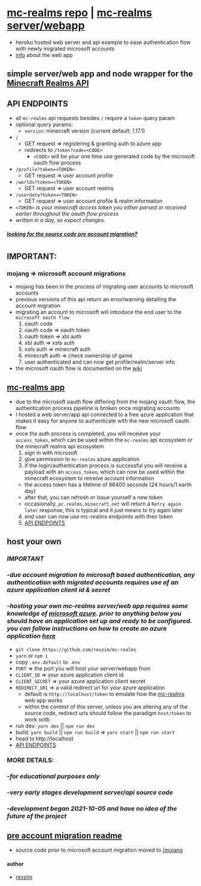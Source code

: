 # [mc-realms repo][1] | [mc-realms server/webapp][3]
- heroku hosted web server and api example to ease authentication flow with newly migrated microsoft accounts
- [info][8] about the web app

## simple server/web app and node wrapper for the [Minecraft Realms API][2]

## API ENDPOINTS
- all `mc-realms` api requests besides `/` require a `token` query param
- optional query params:
  - `version`: minecraft version (current default: 1.17.1)
- `/`
  - GET request => registering & granting auth to azure app
  - redirects to `/token?code=<CODE>`
    - `<CODE>` will be your one time use generated code by the microsoft oauth flow process
- `/profile?token=<TOKEN>`
  - GET request => user account profile
- `/worlds?token=<TOKEN>`
  - GET request => user account realms
- `/userdata?token=<TOKEN>`
  - GET request => user account profile & realm information
- *`<TOKEN>` is your minecraft access token you either parsed or received earlier throughout the oauth flow process*
- *written in a day, so expect changes.*

#### *[looking for the source code pre account migration?][10]*

#
## IMPORTANT:
### mojang => microsoft account migrations
- mojang has been in the process of migrating user accounts to microsoft accounts
- previous versions of this api return an error/warning detailing the account migration
- migrating an account to microsoft will introduce the end user to the `microsoft oauth flow`
  1. oauth code
  2. oauth code => oauth token
  3. oauth token => xbl auth
  4. xbl auth => xsts auth
  5. xsts auth => minecraft auth
  6. minecraft auth => check ownership of game
  7. user authenticated and can now get profile/realm/server info
- the microsoft oauth flow is documented on the [wiki][4]

## [mc-realms app][3]
- due to the microsoft oauth flow differing from the mojang oauth flow, the authentication process pipeline is broken once migrating accounts
- I hosted a web server/app api connected to a free azure application that makes it easy for anyone to authenticate with the new microsoft oauth flow
- once the auth process is completed, you will receieve your `access_token`, which can be used within the `mc-realms` api ecosystem or the minecraft realms api ecosystem
  1. sign in with microsoft
  2. give permission to `mc-realms` azure application
  3. if the login/authentication process is successful you will receive a payload with an `access_token`, which can now be used within the minecraft ecosystem to retreive account information
    - the access token has a lifetime of 86400 seconds (24 hours/1 earth day)
    - after that, you can refresh or issue yourself a new token
    - occasionally, `pc.realms.minecraft.net` will return a `Retry again later` response, this is typical and it just means to try again later
  4. end user can now use mc-realms endpoints with their token
  5. [API ENDPOINTS][9]

## host your own
### *IMPORTANT*
### *-due account migration to microsoft based authentication, any authentication with migrated accounts requires use of an azure application client id & secret*
### *-hosting your own mc-realms server/web app requires some knowledge of [microsoft azure][5]. prior to anything below you should have an application set up and ready to be configured. you can follow instructions on how to create an azure application [here][6]*
- `git clone https://github.com/revzim/mc-realms`
- `yarn` or `npm i`
- copy `.env.default` to `.env`
- `PORT` => the port you will host your server/webapp from
- `CLIENT_ID` => your azure application client id
- `CLIENT_SECRET` => your azure application client secret
- `REDIRECT_URI` => a valid redirect uri for your azure application
  - default is `http://localhost/token` to emulate how the [mc-realms][3] web app works
  - within the context of this server, unless you are altering any of the source code, redirect uris should follow the paradigm `host/token` to work ootb
- run dev: `yarn dev` || `npm run dev`
- build: `yarn build` || `npm run build` => `yarn start` || `npm run start`
- head to http://localhost
- [API ENDPOINTS][9]


### MORE DETAILS:
### *-for educational purposes only*
### *-very early stages development server/api source code*
### *-development began 2021-10-05 and have no idea of the future of the project*


## [pre account migration readme][7]
- source code prior to microsoft account migration moved to [/mojang][10]


<!-- LINKS -->
[0]: https://github.com/revzim
[1]: https://github.com/revzim/mc-realms
[2]: https://pc.realms.minecraft.net/
[3]: https://mcrealms.herokuapp.com/
[4]: https://wiki.vg/Microsoft_Authentication_Scheme
[5]: https://azure.microsoft.com/en-us/
[6]: https://docs.microsoft.com/en-us/azure/active-directory/develop/quickstart-register-app
[7]: ./README_PREMIGRATE.md
[8]: #mc-realms-app
[9]: #api-endpoints
[10]: ./mojang/


#### author
* [revzim][0]
